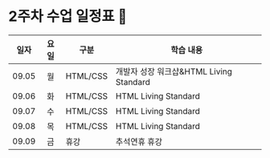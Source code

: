 # 2주차 수업 일정표 🐢

|일자|요일|구분|학습 내용
|---|:--:|---|----|
|09.05|월|HTML/CSS|개발자 성장 워크샵&HTML Living Standard
|09.06|화|HTML/CSS|HTML Living Standard
|09.07|수|HTML/CSS|HTML Living Standard
|09.08|목|HTML/CSS|HTML Living Standard
|09.09|금|휴강|추석연휴 휴강
